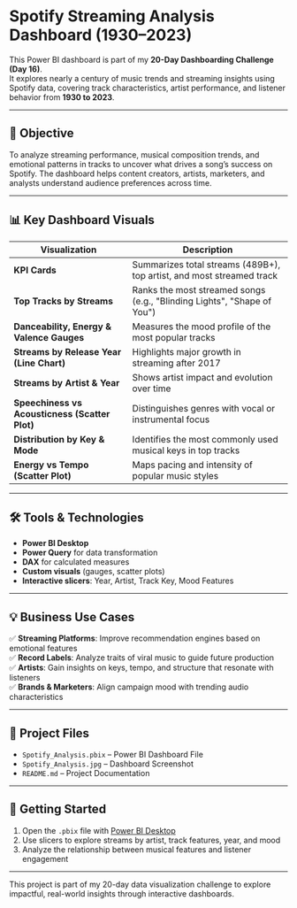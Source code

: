 # Spotify Streaming Analysis Dashboard (1930–2023)

This Power BI dashboard is part of my **20-Day Dashboarding Challenge (Day 16)**.  
It explores nearly a century of music trends and streaming insights using Spotify data, covering track characteristics, artist performance, and listener behavior from **1930 to 2023**.

---

## 🎯 Objective

To analyze streaming performance, musical composition trends, and emotional patterns in tracks to uncover what drives a song’s success on Spotify. The dashboard helps content creators, artists, marketers, and analysts understand audience preferences across time.

---

## 📊 Key Dashboard Visuals

| Visualization | Description |
|---------------|-------------|
| **KPI Cards** | Summarizes total streams (489B+), top artist, and most streamed track |
| **Top Tracks by Streams** | Ranks the most streamed songs (e.g., "Blinding Lights", "Shape of You") |
| **Danceability, Energy & Valence Gauges** | Measures the mood profile of the most popular tracks |
| **Streams by Release Year (Line Chart)** | Highlights major growth in streaming after 2017 |
| **Streams by Artist & Year** | Shows artist impact and evolution over time |
| **Speechiness vs Acousticness (Scatter Plot)** | Distinguishes genres with vocal or instrumental focus |
| **Distribution by Key & Mode** | Identifies the most commonly used musical keys in top tracks |
| **Energy vs Tempo (Scatter Plot)** | Maps pacing and intensity of popular music styles |

---

## 🛠 Tools & Technologies

- **Power BI Desktop**
- **Power Query** for data transformation
- **DAX** for calculated measures
- **Custom visuals** (gauges, scatter plots)
- **Interactive slicers**: Year, Artist, Track Key, Mood Features

---

## 💡 Business Use Cases

✅ **Streaming Platforms**: Improve recommendation engines based on emotional features  
✅ **Record Labels**: Analyze traits of viral music to guide future production  
✅ **Artists**: Gain insights on keys, tempo, and structure that resonate with listeners  
✅ **Brands & Marketers**: Align campaign mood with trending audio characteristics

---

## 📁 Project Files

- `Spotify_Analysis.pbix` – Power BI Dashboard File  
- `Spotify_Analysis.jpg` – Dashboard Screenshot  
- `README.md` – Project Documentation

---

## 🚀 Getting Started

1. Open the `.pbix` file with [Power BI Desktop](https://powerbi.microsoft.com/desktop/)
2. Use slicers to explore streams by artist, track features, year, and mood
3. Analyze the relationship between musical features and listener engagement

---

This project is part of my 20-day data visualization challenge to explore impactful, real-world insights through interactive dashboards.
